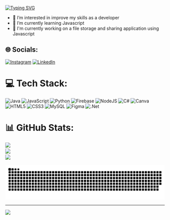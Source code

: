 [![Typing SVG](https://readme-typing-svg.demolab.com?font=monospace&size=30&color=1536f7&background=0a0c10&center=true&width=1000&lines=Greetings+Program!!+I%E2%80%99m+Nickolas+)](https://git.io/typing-svg)

- 👀 I’m interested in improve my skills as a developer 
- 🌱 I’m currently learning Javascript
- 🔭 I'm currently working on a file storage and sharing application using Javascript

## 🌐 Socials:
[![Instagram](https://img.shields.io/badge/Instagram-%23E4405F.svg?logo=Instagram&logoColor=white)](https://instagram.com/realnickmartins) [![LinkedIn](https://img.shields.io/badge/LinkedIn-%230077B5.svg?logo=linkedin&logoColor=white)](https://linkedin.com/in/nickolas-martins-6b0424255) 

# 💻 Tech Stack:
![Java](https://img.shields.io/badge/java-%23ED8B00.svg?style=for-the-badge&logo=java&logoColor=white) ![JavaScript](https://img.shields.io/badge/javascript-%23323330.svg?style=for-the-badge&logo=javascript&logoColor=%23F7DF1E) ![Python](https://img.shields.io/badge/python-3670A0?style=for-the-badge&logo=python&logoColor=ffdd54) ![Firebase](https://img.shields.io/badge/firebase-%23039BE5.svg?style=for-the-badge&logo=firebase) ![NodeJS](https://img.shields.io/badge/node.js-6DA55F?style=for-the-badge&logo=node.js&logoColor=white) ![C#](https://img.shields.io/badge/c%23-%23239120.svg?style=for-the-badge&logo=c-sharp&logoColor=white) ![Canva](https://img.shields.io/badge/Canva-%2300C4CC.svg?style=for-the-badge&logo=Canva&logoColor=white) ![HTML5](https://img.shields.io/badge/html5-%23E34F26.svg?style=for-the-badge&logo=html5&logoColor=white) ![CSS3](https://img.shields.io/badge/css3-%231572B6.svg?style=for-the-badge&logo=css3&logoColor=white) ![MySQL](https://img.shields.io/badge/mysql-%2300f.svg?style=for-the-badge&logo=mysql&logoColor=white) ![Figma](https://img.shields.io/badge/figma-%23F24E1E.svg?style=for-the-badge&logo=figma&logoColor=white) ![.Net](https://img.shields.io/badge/.NET-5C2D91?style=for-the-badge&logo=.net&logoColor=white)


# 📊 GitHub Stats:
![](https://github-readme-stats.vercel.app/api?username=itsmenicky&theme=dark&hide_border=false&include_all_commits=false&count_private=false)<br/>
![](https://github-readme-streak-stats.herokuapp.com/?user=itsmenicky&theme=dark&hide_border=false)<br/>
![](https://github-readme-stats.vercel.app/api/top-langs/?username=itsmenicky&theme=dark&hide_border=false&include_all_commits=false&count_private=false&layout=compact)



  
 ![Snake animation](https://github.com/itsmenicky/itsmenicky/blob/output/github-contribution-grid-snake.svg) 
  </div>

---
[![](https://visitcount.itsvg.in/api?id=gabrielmeiradev&icon=0&color=0)](https://visitcount.itsvg.in)
